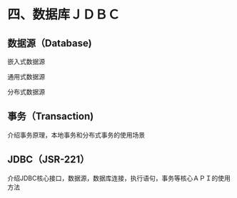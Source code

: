 # 四、数据库ＪＤＢＣ

## 数据源（Database)

嵌入式数据源

通用式数据源

分布式数据源

## 事务（Transaction)

介绍事务原理，本地事务和分布式事务的使用场景

## JDBC（JSR-221）

介绍JDBC核心接口，数据源，数据库连接，执行语句，事务等核心ＡＰＩ的使用方法